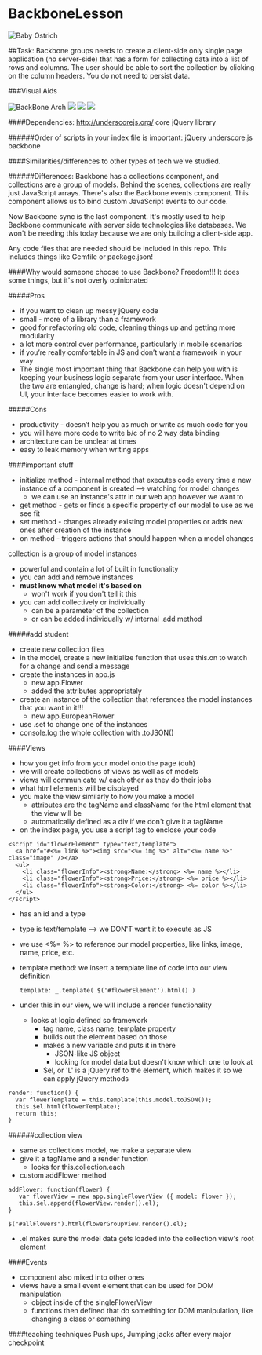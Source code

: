 # BackboneLesson

![Baby Ostrich](assets/backbone-ostrich.jpg)

##Task:
Backbone groups needs to create a client-side only single page application (no server-side) that has a form for collecting data into a list of rows and columns. The user should be able to sort the collection by clicking on the column headers. You do not need to persist data.

###Visual Aids

![BackBone Arch](assets/BackboneArch.jpg)
![](assets/intro-model-view.svg)
![](assets/intro-collections.svg)
![](assets/intro-views.svg)


####Dependencies:
http://underscorejs.org/
core jQuery library

######Order of scripts in your index file is important:
jQuery
underscore.js
backbone


####Similarities/differences to other types of tech we've studied.

######Differences:
Backbone has a collections component, and collections are a group of models. Behind the scenes, collections are really just JavaScript arrays. There's also the Backbone events component. This component allows us to bind custom JavaScript events to our code.

Now Backbone sync is the last component. It's mostly used to help Backbone communicate with server side technologies like databases. We won't be needing this today because we are only building a client-side app.



Any code files that are needed should be included in this repo. This includes things like Gemfile or package.json!


####Why would someone choose to use Backbone?
Freedom!!! It does some things, but it's not overly opinionated

#####Pros

- if you want to clean up messy jQuery code
- small - more of a library than a framework
- good for refactoring old code, cleaning things up and getting more modularity
- a lot more control over performance, particularly in mobile scenarios
- if you’re really comfortable in JS and don’t want a framework in your way
- The single most important thing that Backbone can help you with is keeping your business logic separate from your user interface. When the two are entangled, change is hard; when logic doesn't depend on UI, your interface becomes easier to work with.

#####Cons

- productivity - doesn’t help you as much or write as much code for you
- you will have more code to write b/c of no 2 way data binding
- architecture can be unclear at times
- easy to leak memory when writing apps


####important stuff
- initialize method - internal method that executes code every time a new instance of a component is created --> watching for model changes
  - we can use an instance's attr in our web app however we want to
- get method - gets or finds a specific property of our model to use as we see fit
- set method - changes already existing model properties or adds new ones after creation of the instance
- on method - triggers actions that should happen when a model changes

collection is a group of model instances
  - powerful and contain a lot of built in functionality
  - you can add and remove instances
  - <strong>must know what model it's based on</strong>
    - won't work if you don't tell it this
  - you can add collectively or individually
    - can be a parameter of the collection
    - or can be added individually w/ internal .add method

#####add student
- create new collection files
- in the model, create a new initialize function that uses this.on to watch for a change and send a message
- create the instances in app.js
  - new app.Flower
  - added the attributes appropriately
- create an instance of the collection that references the model instances that you want in it!!!
  - new app.EuropeanFlower
- use .set to change one of the instances
- console.log the whole collection with .toJSON()

####Views
- how you get info from your model onto the page (duh)
- we will create collections of views as well as of models
- views will communicate w/ each other as they do their jobs
- what html elements will be displayed
- you make the view similarly to how you make a model
  - attributes are the tagName and className for the html element that the view will be
  - automatically defined as a div if we don't give it a tagName
- on the index page, you use a script tag to enclose your code
```
<script id="flowerElement" type="text/template">
  <a href="#<%= link %>"><img src="<%= img %>" alt="<%= name %>" class="image" /></a>
  <ul>
    <li class="flowerInfo"><strong>Name:</strong> <%= name %></li>
    <li class="flowerInfo"><strong>Price:</strong> <%= price %></li>
    <li class="flowerInfo"><strong>Color:</strong> <%= color %></li>
  </ul>
</script>
```
  - has an id and a type
  - type is text/template --> we DON'T want it to execute as JS
  - we use <%= %> to reference our model properties, like links, image, name, price, etc.
- template method: we insert a template line of code into our view definition

  ```
  template: _.template( $('#flowerElement').html() )
  ```

- under this in our view, we will include a render functionality
  - looks at logic defined so framework
    - tag name, class name, template property
    - builds out the element based on those
    - makes a new variable and puts it in there
      - JSON-like JS object
      - looking for model data but doesn't know which one to look at
    - $el, or 'L' is a jQuery ref to the element, which makes it so we can apply jQuery methods

```
render: function() {
  var flowerTemplate = this.template(this.model.toJSON());
  this.$el.html(flowerTemplate);
  return this;
}
```

######collection view
- same as collections model, we make a separate view
- give it a tagName and a render function
  - looks for this.collection.each
- custom addFlower method
```
addFlower: function(flower) {
   var flowerView = new app.singleFlowerView ({ model: flower });
   this.$el.append(flowerView.render().el);
}
```

```
$("#allFlowers").html(flowerGroupView.render().el);
```
- .el makes sure the model data gets loaded into the collection view's root element

####Events
- component also mixed into other ones
- views have a small event element that can be used for DOM manipulation
  - object inside of the singleFlowerView
  - functions then defined that do something for DOM manipulation, like changing a class or something

####teaching techniques
Push ups, Jumping jacks after every major checkpoint
